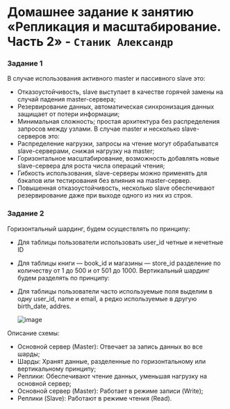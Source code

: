 # Домашнее задание к занятию «Репликация и масштабирование. Часть 2» - `Станик Александр`

### Задание 1
В случае использования активного master и пассивного slave это:
- Отказоустойчивость, slave выступает в качестве горячей замены на случай падения master-сервера;
- Резервирование данных, автоматическая синхронизация данных защищает от потери информации;
- Минимальная сложность; простая архитектура без распределения запросов между узлами.
В случае master и несколько slave-серверов это:
- Распределение нагрузки, запросы на чтение могут обрабатыватся slave-серверами, снижая нагрузку на master;
- Горизонтальное масштабирование, возможность добавлять новые slave-сервера для роста числа операций чтения;
- Гибкость использования, slave-серверы можно применять для бэкапов или тестирования без влияния на master-сервер.
- Повышенная отказоустойчивость, несколько slave обеспечивают резервирование даже при выходе одного из них из строя.
  
### Задание 2
Горизонтальный шардинг, будем осуществлять по принципу:
- Для таблицы пользователи использовать user_id четные и нечетные ID
- Для таблицы книги — book_id и магазины — store_id разделение по количеству от 1 до 500 и от 501 до 1000.
Вертикальный шардинг будем разделять по принципу:
- Для таблицы пользователи часто используемые поля выделим в одну user_id, name и email, а редко используемые в другую birth_date, addres.

  ![image](https://github.com/user-attachments/assets/cbfed09c-ca43-4361-bcaf-645d2585c1c2)

Описание схемы:
- Основной сервер (Master): Отвечает за запись данных во все шарды;
- Шарды: Хранят данные, разделенные по горизонтальному или вертикальному принципу;
- Реплики: Обеспечивают чтение данных, уменьшая нагрузку на основной сервер;
- Основной сервер (Master): Работает в режиме записи (Write);
- Реплики (Slave): Работают в режиме чтения (Read).



